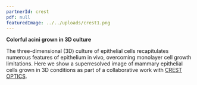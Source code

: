 ```yaml
---
partnerId: crest
pdf: null
featuredImage: ../../uploads/crest1.png
---
```


**Colorful acini grown in 3D culture**

The three-dimensional (3D) culture of epithelial cells recapitulates numerous features of epithelium in vivo, overcoming monolayer cell growth limitations. Here we show a superresolved image of mammary epithelial cells grown in 3D conditions as part of a collaborative work with [CREST OPTICS](https://crestoptics.com/colorful-acini-grown-in-3d-culture/).
